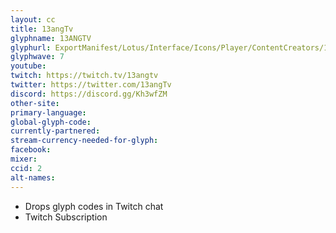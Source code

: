 ```yaml
---
layout: cc
title: 13angTv
glyphname: 13ANGTV
glyphurl: ExportManifest/Lotus/Interface/Icons/Player/ContentCreators/13angTV.png
glyphwave: 7
youtube:
twitch: https://twitch.tv/13angtv
twitter: https://twitter.com/13angTv
discord: https://discord.gg/Kh3wfZM
other-site:
primary-language:
global-glyph-code:
currently-partnered:
stream-currency-needed-for-glyph:
facebook:
mixer:
ccid: 2
alt-names:
---
```

* Drops glyph codes in Twitch chat
* Twitch Subscription

